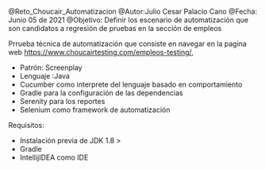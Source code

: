 @Reto_Choucair_Automatizacion
@Autor:Julio Cesar Palacio Cano
@Fecha: Junio 05 de 2021
@Objetivo: Definir los escenario de automatización que son candidatos a regresión de pruebas en la sección de empleos

Prrueba técnica de automatización que consiste en navegar en la pagina web  https://www.choucairtesting.com/empleos-testing/, 
-	Patrón: Screenplay
-	Lenguaje :Java
-	Cucumber como interprete del lenguaje basado en comportamiento
-	Gradle para la configuración de las dependencias
-	Serenity para los reportes
-	Selenium como framework de automatización

Requisitos:
- Instalación previa de JDK 1.8 >
- Gradle
- IntellijIDEA como IDE

